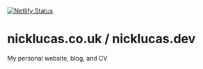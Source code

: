 [![Netlify Status](https://api.netlify.com/api/v1/badges/6b5e0b82-e812-4a17-a0c3-4adc7ceab973/deploy-status)](https://app.netlify.com/sites/nick-lucas-dev/deploys)

# nicklucas.co.uk / nicklucas.dev

My personal website, blog, and CV